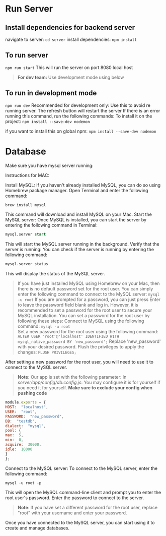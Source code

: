 # Run Server

## Install dependencies for backend server
navigate to server:
`cd server`
install dependencies:
`npm install`

## To run server
`npm run start`
This will run the server on port 8080 local host

> **For dev team:** Use development mode using below 
## To run in development mode
`npm run dev`
Recommended for development only:
Use this to avoid re running server. The refresh button will restart the server
If there is an error running this command, run the following commands:
To install it on the project:
`npm install --save-dev nodemon`

if you want to install this on global npm:
`npm install --save-dev nodemon`

# Database

Make sure you have mysql server running:

Instructions for MAC:

Install MySQL: If you haven't already installed MySQL, you can do so using Homebrew package manager. Open Terminal and enter the following command:
```bash
brew install mysql
```
This command will download and install MySQL on your Mac.
Start the MySQL server: Once MySQL is installed, you can start the server by entering the following command in Terminal:

```sql
mysql.server start
```
This will start the MySQL server running in the background.
Verify that the server is running: You can check if the server is running by entering the following command:

```sql
mysql.server status
```
This will display the status of the MySQL server.
> If you have just installed MySQL using Homebrew on your Mac, then there is no default password set for the root user. You can simply enter the following command to connect to the MySQL server:
`mysql -u root` 
If you are prompted for a password, you can just press Enter to leave the password field blank and log in. However, it is recommended to set a password for the root user to secure your MySQL installation. You can set a password for the root user by following these steps:
Connect to MySQL using the following command:
 `mysql -u root`    
Set a new password for the root user using the following command:
`ALTER USER 'root'@'localhost' IDENTIFIED WITH mysql_native_password BY 'new_password';` 
Replace 'new_password' with your desired password.
 Flush the privileges to apply the changes:
`FLUSH PRIVILEGES;` 
    
After setting a new password for the root user, you will need to use it to connect to the MySQL server.

> **Note:** Our app is set with the following parameter:
>In *server/app/config/db.config.js*:
> You may configure it is for yourself if you need it for yourself.  **Make sure to exclude your config when pushing code**
```javascript
module.exports = {
HOST:  "localhost",
USER:  "root",
PASSWORD:  "new_password",
DB:  "testdb",
dialect:  "mysql",
pool: {
max:  5,
min:  0,
acquire:  30000,
idle:  10000
}
};
```

Connect to the MySQL server: To connect to the MySQL server, enter the following command:
```sql
mysql -u root -p
```

This will open the MySQL command-line client and prompt you to enter the root user's password. Enter the password to connect to the server.

>**Note**: If you have set a different password for the root user, replace "root" with your username and enter your password.

Once you have connected to the MySQL server, you can start using it to create and manage databases.






